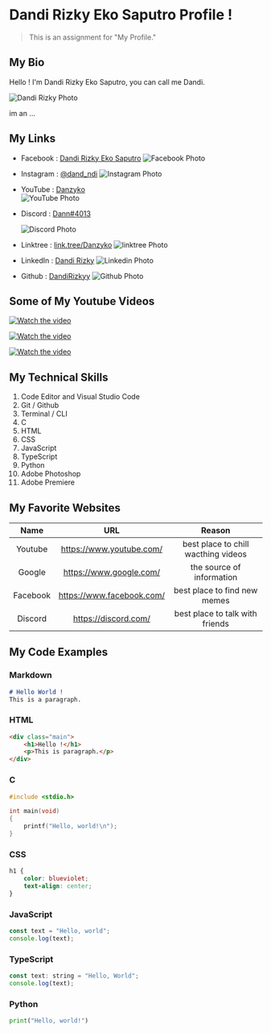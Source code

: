 # Dandi Rizky Eko Saputro Profile !
> This is an assignment for "My Profile." 

## My Bio
Hello ! 
I'm Dandi Rizky Eko Saputro, you can call me Dandi.

![Dandi Rizky Photo](./assets/me.jpg)

im an ...

## My Links

- Facebook : [Dandi Rizky Eko Saputro](https://www.facebook.com/dandirizkyy94/)
![Facebook Photo](./assets/myfacebook.png)

- Instagram : [@dand_ndi](https://www.instagram.com/dand_ndi/?hl=id)
![Instagram Photo](./assets/myinstagram.png)

- YouTube : [Danzyko](https://www.youtube.com/@Danzyko/about)\
![YouTube Photo](./assets/myyt.png)

- Discord : [Dann#4013](https://discord.gg/u838aV7m2E)

    ![Discord Photo ](/assets/mydiscord.png)

- Linktree : [link.tree/Danzyko](https://linktr.ee/Danzyko?fbclid=IwAR1lXNo3tazSDnpp9comVpR_2bT0GcANjvOfU1PFdTBi5qZkrdgw0jLNs6M)
![linktree Photo](/assets/mylinktree.png)

- LinkedIn : [Dandi Rizky](https://www.linkedin.com/in/dandirizkyy/)
![Linkedin Photo](/assets/mylinkedin.png)

- Github : [DandiRizkyy](https://github.com/DandiRizkyy)
![Github Photo](/assets/mygithub.png)

## Some of My Youtube Videos

[![Watch the video](/assets/ytcover2.png)](https://youtu.be/ULYp-qjuM6w)

[![Watch the video](/assets/ytcover1.png)](https://youtu.be/ULYp-qjuM6w)

[![Watch the video](/assets/ytcover3.png)](https://youtu.be/1Cbu7IhZxys)


## My Technical Skills
1. Code Editor and Visual Studio Code
2. Git / Github
3. Terminal / CLI
4. C
5. HTML
6. CSS
7. JavaScript
8. TypeScript
9. Python
10. Adobe Photoshop
11. Adobe Premiere

## My Favorite Websites

| Name | URL | Reason |
|:--------:|:---------:|:-------:|
|Youtube  | <https://www.youtube.com/>    | best place to chill wacthing videos |
|Google   | <https://www.google.com/>  | the source of information |
|Facebook | <https://www.facebook.com/> | best place to find new memes  |
|Discord | <https://discord.com/> | best place to talk with friends   |

## My Code Examples
### Markdown
```markdown
# Hello World !
This is a paragraph.
```
### HTML
```html
<div class="main">
    <h1>Hello !</h1>
    <p>This is paragraph.</p>
</div>
```
### C
```c
#include <stdio.h>

int main(void)
{
    printf("Hello, world!\n");
}
```
### CSS
```css
h1 {
    color: blueviolet;
    text-align: center;
}
```
### JavaScript
```js
const text = "Hello, world";
console.log(text);
```
### TypeScript
```js
const text: string = "Hello, World";
console.log(text);
```
### Python
```python
print("Hello, world!")
```

